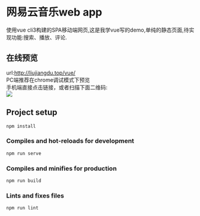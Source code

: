 # 网易云音乐web app

  使用vue cli3构建的SPA移动端网页,这是我学vue写的demo,单纯的静态页面,待实现功能:搜索、播放、评论.
  
## 在线预览
url:http://liujiangdu.top/vue/  <br>
PC端推荐在chrome调试模式下预览 <br>
手机端直接点击链接，或者扫描下面二维码: <br>
![](https://github.com/janyin/vue-wangyiyun-music/blob/master/qrcode.png)

## Project setup
```
npm install
```

### Compiles and hot-reloads for development
```
npm run serve
```

### Compiles and minifies for production
```
npm run build
```````

### Lints and fixes files
```
npm run lint
```
